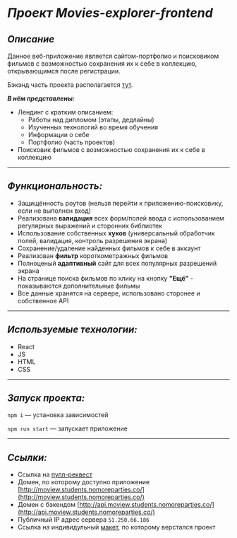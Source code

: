 # ***Проект Movies-explorer-frontend***
*Описание*
----

Данное веб-приложение является сайтом-портфолио и поисковиком фильмов с возможностью сохранения их к себе в коллекцию, открывающимся после регистрации.

Бэкэнд часть проекта располагается [тут](https://github.com/FlufyUnicorn/movies-explorer-api).

***В нём представлены:***

* Лендинг c кратким описанием:
    + Работы над дипломом (этапы, дедлайны)
    + Изученных технологий во время обучения
    + Информации о себе
    + Портфолио (часть проектов)
* Поисковик фильмов с возможностью сохранения их к себе в коллекцию

---
## *Функциональность:*
* Защищённость роутов (нельзя перейти к приложению-поисковику, если не выполнен вход)
* Реализована **валидация** всех форм/полей ввода с использованием регулярных выражений и сторонних библиотек
* Использование собственных **хуков** (универсальный обработчик полей, валидация, контроль разрешения экрана)
* Сохранение/удаление найденных фильмов к себе в аккаунт
* Реализован **фильтр** короткометражных фильмов
* Полноценый **адаптивный** сайт для всех популярных разрешений экрана
* На странице поиска фильмов по клику на кнопку **"Ещё"** - показываются дополнительные фильмы
* Все данные хранятся на сервере, использовано сторонее и собственное API

---
## *Используемые технологии:*

* React
* JS
* HTML
* CSS

---
## *Запуск проекта:*
`npm i` — установка зависимостей

`npm run start` — запускает приложение

---
## *Ссылки:*
* Ссылка на [пулл-реквест](https://github.com/FlufyUnicorn/movies-explorer-frontend/pull/3)
* Домен, по которому доступно приложение [http://moview.students.nomoreparties.co/](http://moview.students.nomoreparties.co/)
* Домен с бэкендом [http://api.moview.students.nomoreparties.co/](http://api.moview.students.nomoreparties.co/)
* Публичный IP адрес сервера `51.250.66.186`
* Ссылка на индивидульный [макет](https://www.figma.com/file/6GaJGSDxdUh5exHIokZ6s1/light-2?type=design&node-id=41057%3A15320&mode=dev), по которому верстался проект
